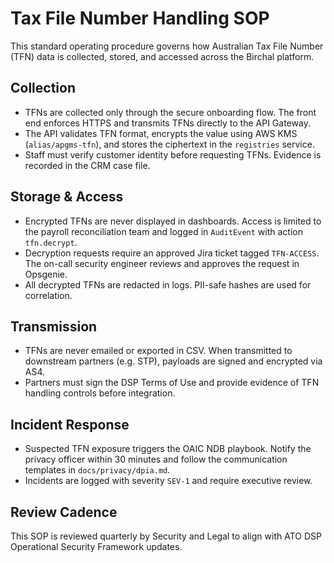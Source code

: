 # Tax File Number Handling SOP

This standard operating procedure governs how Australian Tax File Number (TFN) data is collected, stored, and accessed across the Birchal platform.

## Collection

- TFNs are collected only through the secure onboarding flow. The front end enforces HTTPS and transmits TFNs directly to the API Gateway.
- The API validates TFN format, encrypts the value using AWS KMS (`alias/apgms-tfn`), and stores the ciphertext in the `registries` service.
- Staff must verify customer identity before requesting TFNs. Evidence is recorded in the CRM case file.

## Storage & Access

- Encrypted TFNs are never displayed in dashboards. Access is limited to the payroll reconciliation team and logged in `AuditEvent` with action `tfn.decrypt`.
- Decryption requests require an approved Jira ticket tagged `TFN-ACCESS`. The on-call security engineer reviews and approves the request in Opsgenie.
- All decrypted TFNs are redacted in logs. PII-safe hashes are used for correlation.

## Transmission

- TFNs are never emailed or exported in CSV. When transmitted to downstream partners (e.g. STP), payloads are signed and encrypted via AS4.
- Partners must sign the DSP Terms of Use and provide evidence of TFN handling controls before integration.

## Incident Response

- Suspected TFN exposure triggers the OAIC NDB playbook. Notify the privacy officer within 30 minutes and follow the communication templates in `docs/privacy/dpia.md`.
- Incidents are logged with severity `SEV-1` and require executive review.

## Review Cadence

This SOP is reviewed quarterly by Security and Legal to align with ATO DSP Operational Security Framework updates.

